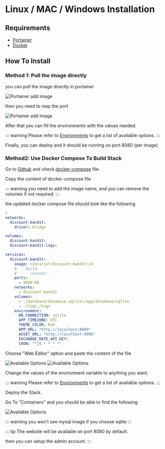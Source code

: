 # Linux / MAC / Windows Installation

## Requirements

- [Portainer](https://hub.docker.com/r/portainer/portainer-ce)
- [Docker](https://www.docker.com/)

## How To Install

### Method 1: Pull the image directly
you can pull the image directly in portainer

![Portainer add image](/images/portainer_add.png)

then you need to map the port

![Portainer add image](/images/portainer_port.png)

After that you can fill the environments with the values needed.

::: warning
Please refer to [Environments](/installation/environments) to get a list of available options.
:::

Finally, you can deploy and it should be running on port 8080 (per image)

### Method2: Use Docker Compose To Build Stack

Go to [Github](https://github.com/Cybrarist/Discount-Bandit) and check [docker-compose](https://github.com/Cybrarist/Discount-Bandit/blob/master/docker-compose.yaml) file.

Copy the content of docker-compose file

::: warning
you need to add the image name, and you can remove the volumes if not required.
:::

the updated docker compose file should look like the following
```yaml
s
networks:
  discount-bandit:
    driver: bridge

volumes:
  discount-bandit:
  discount-bandit-logs:

services:
  discount-bandit:
    image: cybrarist/discount-bandit:v4
    #    build:
    #      context: . 
    ports:
      - 8080:80
    networks:
      - discount-bandit
    volumes:
      - ./database/database.sqlite:/app/database/sqlite
      - ./logs:/logs
    environment:
      DB_CONNECTION: sqlite
      APP_TIMEZONE: UTC
      THEME_COLOR: Red
      APP_URL: "http://localhost:8080"
      ASSET_URL: "http://localhost:8080"
      EXCHANGE_RATE_API_KEY:
      CRON: "*/5 * * * *"

```

Choose "Web Editor" option and paste the content of the file

![Available Options](/images/web-editor.png)
![Available Options](/images/web-editor.png)

Change the values of the environment variable to anything you want.

::: warning
Please refer to [Environments](/installation/environments) to get a list of available options.
:::

Deploy the Stack.

Go To "Containers" and you should be able to find the following

![Available Options](/images/containers.png)

::: warning
you won't see mysql image if you choose sqlite
:::

::: tip
The website will be available on port 8080 by default.

then you can setup the admin account.
:::
